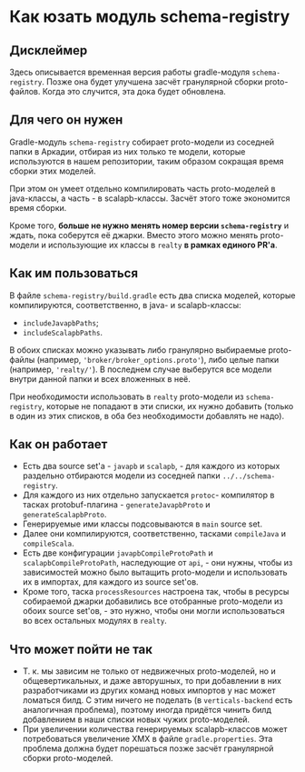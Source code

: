 # Как юзать модуль schema-registry

## Дисклеймер

Здесь описывается временная версия работы gradle-модуля `schema-registry`. Позже она будет улучшена засчёт гранулярной сборки proto-файлов. Когда это случится, эта дока будет обновлена.

## Для чего он нужен

Gradle-модуль `schema-registry` собирает proto-модели из соседней папки в Аркадии, отбирая из них только те модели, которые используются в нашем репозитории, таким образом сокращая время сборки этих моделей.

При этом он умеет отдельно компилировать часть proto-моделей в java-классы, а часть - в scalapb-классы. Засчёт этого тоже экономится время сборки.

Кроме того, **больше не нужно менять номер версии `schema-registry`** и ждать, пока соберутся её джарки. Вместо этого можно менять proto-модели и использующие их классы в `realty` **в рамках единого PR'а**.

## Как им пользоваться

В файле `schema-registry/build.gradle` есть два списка моделей, которые компилируются, соответственно, в java- и scalapb-классы:
- `includeJavapbPaths`;
- `includeScalapbPaths`.

В обоих списках можно указывать либо гранулярно выбираемые proto-файлы (например, `'broker/broker_options.proto'`), либо целые папки (например, `'realty/'`). В последнем случае выберутся все модели внутри данной папки и всех вложенных в неё.

При необходимости использовать в `realty` proto-модели из `schema-registry`, которые не попадают в эти списки, их нужно добавить (только в один из этих списков, в оба без необходимости добавлять не надо).

## Как он работает

- Есть два source set'a - `javapb` и `scalapb`, - для каждого из которых раздельно отбираются модели из соседней папки `../../schema-registry`.
- Для каждого из них отдельно запускается `protoc`- компилятор в тасках protobuf-плагина - `generateJavapbProto` и `generateScalapbProto`.
- Генерируемые ими классы подсовываются в `main` source set.
- Далее они компилируются, соответственно, тасками `compileJava` и `compileScala`.
- Есть две конфигурации `javapbCompileProtoPath` и `scalapbCompileProtoPath`, наследующие от `api`, - они нужны, чтобы из зависимостей можно было вытащить proto-модели и использовать их в импортах, для каждого из source set'ов.
- Кроме того, таска `processResources` настроена так, чтобы в ресурсы собираемой джарки добавились все отобранные proto-модели из обоих source set'ов, - это нужно, чтобы они могли использоваться во всех остальных модулях в `realty`.

## Что может пойти не так

- Т. к. мы зависим не только от недвижечных proto-моделей, но и общевертикальных, и даже авторушных, то при добавлении в них разработчиками из других команд новых импортов у нас может ломаться билд. С этим ничего не поделать (в `verticals-backend` есть аналогичная проблема), поэтому иногда придётся чинить билд добавлением в наши списки новых чужих proto-моделей.
- При увеличении количества генерируемых scalapb-классов может потребоваться увеличение XMX в файле `gradle.properties`. Эта проблема должна будет порешаться позже засчёт гранулярной сборки proto-моделей.
